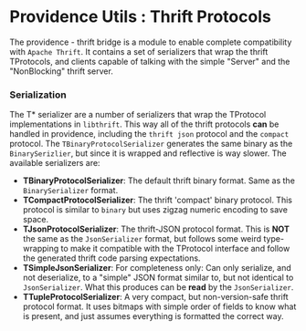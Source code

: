 Providence Utils : Thrift Protocols
===================================

The providence - thrift bridge is a module to enable complete compatibility
with `Apache Thrift`. It contains a set of serializers that wrap the thrift
TProtocols, and clients capable of talking with the simple "Server" and the
"NonBlocking" thrift server.

### Serialization

The T* serializer are a number of serializers that wrap the TProtocol
implementations in `libthrift`. This way all of the thrift protocols
**can** be handled in providence, including the `thrift json` protocol
and the `compact` protocol. The `TBinaryProtocolSerializer` generates
the same binary as the `BinarySerizlier`, but since it is wrapped and
reflective is way slower. The available serializers are:

* **TBinaryProtocolSerializer**: The default thrift binary format. Same
  as the `BinarySerializer` format.
* **TCompactProtocolSerializer**: The thrift 'compact' binary protocol.
  This protocol is similar to `binary` but uses zigzag numeric encoding
  to save space.
* **TJsonProtocolSerializer**: The thrift-JSON protocol format. This is
  **NOT** the same as the `JsonSerializer` format, but follows some weird
  type-wrapping to make it compatible with the TProtocol interface and
  follow the generated thrift code parsing expectations.
* **TSimpleJsonSerializer**: For completeness only: Can only serialize,
  and not deserialize, to a "simple" JSON format similar to, but not
  identical to `JsonSerializer`. What this produces can be **read** by the
  `JsonSerializer`.
* **TTupleProtocolSerializer**: A very compact, but non-version-safe
  thrift protocol format. It uses bitmaps with simple order of fields to
  know what is present, and just assumes everything is formatted the
  correct way.
